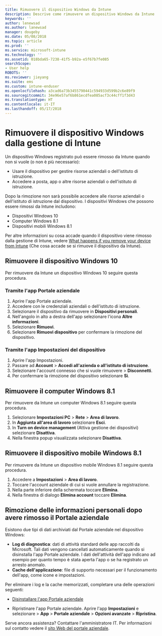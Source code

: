 ```yaml
---
title: Rimuovere il dispositivo Windows da Intune
description: Descrive come rimuovere un dispositivo Windows da Intune
keywords: ''
author: lenewsad
ms.author: lanewsad
manager: dougeby
ms.date: 05/08/2018
ms.topic: article
ms.prod: ''
ms.service: microsoft-intune
ms.technology: ''
ms.assetid: 018bda65-7238-41f5-b92a-e5f67b7fe085
searchScope:
- User help
ROBOTS: ''
ms.reviewer: jieyang
ms.suite: ems
ms.custom: intune-enduser
ms.openlocfilehash: a3cad6a73b3455790441c594933d599b2c6e89f9
ms.sourcegitcommit: 34e96e57af6b861ecdfea085acf3c44cff1f3d43
ms.translationtype: HT
ms.contentlocale: it-IT
ms.lasthandoff: 05/17/2018
---
```

# <a name="remove-your-windows-device-from-intune-management"></a>Rimuovere il dispositivo Windows dalla gestione di Intune

Un dispositivo Windows registrato può essere rimosso da Intune quando non si vuole (o non è più necessario):  
* Usare il dispositivo per gestire risorse aziendali o dell'istituto di istruzione. 
* Accedere a posta, app o altre risorse aziendali o dell'istituto di istruzione.

Dopo la rimozione non sarà possibile accedere alle risorse aziendali o dell'istituto di istruzione dal dispositivo. I dispositivi Windows che possono essere rimossi da Intune includono:  
* Dispositivi Windows 10 
* Computer Windows 8.1
* Dispositivi mobili Windows 8.1
 
Per altre informazioni su cosa accade quando il dispositivo viene rimosso dalla gestione di Intune, vedere [What happens if you remove your device from Intune](what-happens-if-you-unenroll-your-device-from-intune-windows.md) (Che cosa accade se si rimuove il dispositivo da Intune).

## <a name="remove-your-windows-10-device"></a>Rimuovere il dispositivo Windows 10
Per rimuovere da Intune un dispositivo Windows 10 seguire questa procedura.

### <a name="via-the-company-portal-app"></a>Tramite l'app Portale aziendale

1. Aprire l'app Portale aziendale.
2. Accedere con le credenziali aziendali o dell'istituto di istruzione.
3. Selezionare il dispositivo da rimuovere in **Dispositivi personali**.
4. Nell'angolo in alto a destra dell'app selezionare l'icona **Altre informazioni**.
5. Selezionare **Rimuovi**. 
6. Selezionare **Rimuovi dispositivo** per confermare la rimozione del dispositivo.

### <a name="via-device-settings-app"></a>Tramite l'app Impostazioni del dispositivo
1. Aprire l'app Impostazioni. 
2. Passare ad **Account** > **Accedi all'azienda o all'istituto di istruzione**.
3. Selezionare l'account connesso che si vuole rimuovere > **Disconnetti**.
4. Per confermare la rimozione del dispositivo selezionare **Sì**.

## <a name="remove-your-windows-81-computer"></a>Rimuovere il computer Windows 8.1
Per rimuovere da Intune un computer Windows 8.1 seguire questa procedura.

1.  Selezionare **Impostazioni PC** > **Rete** > **Area di lavoro**.
2.  In **Aggiunta all'area di lavoro** selezionare **Esci**.
3.  In **Turn on device management** (Attiva gestione dei dispositivi) selezionare **Disattiva**.
4.  Nella finestra popup visualizzata selezionare **Disattiva**.

## <a name="remove-your-windows-81-mobile-device"></a>Rimuovere il dispositivo mobile Windows 8.1
Per rimuovere da Intune un dispositivo mobile Windows 8.1 seguire questa procedura.

1.  Accedere a **Impostazioni** > **Area di lavoro**.
2.  Toccare l'account aziendale di cui si vuole annullare la registrazione.
3.  Nella parte inferiore della schermata toccare **Elimina**.
4.  Nella finestra di dialogo **Elimina account** toccare **Elimina**.  
## <a name="removing-your-personal-information-after-removing-the-company-portal"></a>Rimozione delle informazioni personali dopo avere rimosso il Portale aziendale
Esistono due tipi di dati archiviati dal Portale aziendale nel dispositivo Windows:

-   **Log di diagnostica**: dati di attività standard delle app raccolti da Microsoft. Tali dati vengono cancellati automaticamente quando si disinstalla l'app Portale aziendale. I dati dell'attività dell'app indicano ad esempio per quanto tempo è stata aperta l'app o se ha registrato un arresto anomalo.
-   **Cache dell'applicazione**: file di supporto necessari per il funzionamento dell'app, come icone e impostazioni.

Per eliminare i log e la cache memorizzati, completare una delle operazioni seguenti:

* [Disinstallare l'app Portale aziendale](https://support.microsoft.com/help/4028003/windows-10-uninstall-apps-and-programs) 

* Ripristinare l'app Portale aziendale. Aprire l'app **Impostazioni** e selezionare > **App** > **Portale aziendale** > **Opzioni avanzate** > **Ripristina**. 

Serve ancora assistenza? Contattare l'amministratore IT. Per informazioni sul contatto vedere il [sito Web del portale aziendale](https://portal.manage.microsoft.com#HelpDeskDialog).

